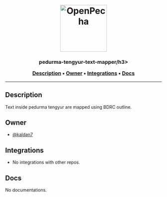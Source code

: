 <h1 align="center">
  <br>
  <a href="https://openpecha.org"><img src="https://avatars.githubusercontent.com/u/82142807?s=400&u=19e108a15566f3a1449bafb03b8dd706a72aebcd&v=4" alt="OpenPecha" width="150"></a>
  <br>
</h1>

<h3 align="center">pedurma-tengyur-text-mapper/h3>


<!-- Replace the title of the repository -->

<p align="center">
  <a href="#description">Description</a> •
  <a href="#owner">Owner</a> •
  <a href="#integrations">Integrations</a> •
  <a href="#docs">Docs</a>
</p>
<hr>

## Description

Text inside pedurma tengyur are mapped using BDRC outline.

<!-- This section provides a high-level overview for the repo -->

## Owner

- [@kaldan7](https://github.com/kaldan7)


<!-- This section lists the owners of the repo -->

## Integrations

- No integrations with other repos.

<!-- This section must list as bulleted list how this repo depends or is integrated with other repos -->

## Docs

No documentations.

<!-- This section must link to the docs which are in the root of the repository in /docs -->
